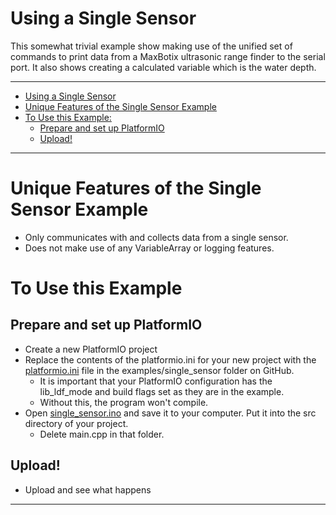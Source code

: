 # Using a Single Sensor <!-- {#example_single_sensor} -->

This somewhat trivial example show making use of the unified set of commands to print data from a MaxBotix ultrasonic range finder to the serial port.
It also shows creating a calculated variable which is the water depth.

_______

[//]: # ( @tableofcontents )

[//]: # ( Start GitHub Only )
- [Using a Single Sensor](#using-a-single-sensor)
- [Unique Features of the Single Sensor Example](#unique-features-of-the-single-sensor-example)
- [To Use this Example:](#to-use-this-example)
  - [Prepare and set up PlatformIO](#prepare-and-set-up-platformio)
  - [Upload!](#upload)

[//]: # ( End GitHub Only )

_______

# Unique Features of the Single Sensor Example <!-- {#example_single_sensor_unique} -->
- Only communicates with and collects data from a single sensor.
- Does not make use of any VariableArray or logging features.

# To Use this Example <!-- {#example_single_sensor_using} -->

## Prepare and set up PlatformIO <!-- {#example_single_sensor_pio} -->
- Create a new PlatformIO project
- Replace the contents of the platformio.ini for your new project with the [platformio.ini](https://raw.githubusercontent.com/EnviroDIY/ModularSensors/master/examples/single_sensor/platformio.ini) file in the examples/single_sensor folder on GitHub.
    - It is important that your PlatformIO configuration has the lib_ldf_mode and build flags set as they are in the example.
    - Without this, the program won't compile.
- Open [single_sensor.ino](https://raw.githubusercontent.com/EnviroDIY/ModularSensors/master/examples/single_sensor/single_sensor.ino) and save it to your computer.  Put it into the src directory of your project.
    - Delete main.cpp in that folder.

## Upload! <!-- {#example_single_sensor_upload} -->
- Upload and see what happens

_______


[//]: # ( @section example_single_sensor_pio_config PlatformIO Configuration )

[//]: # ( @include{lineno} single_sensor/platformio.ini )

[//]: # ( @section example_single_sensor_code The Complete Code )

[//]: # ( @include{lineno} single_sensor/single_sensor.ino )
